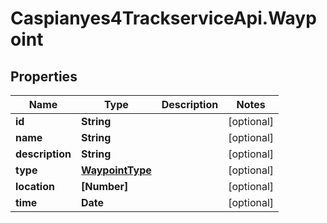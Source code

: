 # Caspianyes4TrackserviceApi.Waypoint

## Properties
Name | Type | Description | Notes
------------ | ------------- | ------------- | -------------
**id** | **String** |  | [optional] 
**name** | **String** |  | [optional] 
**description** | **String** |  | [optional] 
**type** | [**WaypointType**](WaypointType.md) |  | [optional] 
**location** | **[Number]** |  | [optional] 
**time** | **Date** |  | [optional] 

